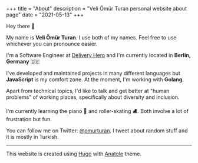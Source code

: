 +++
title = "About"
description = "Veli Ömür Turan personal website about page"
date = "2021-05-13"
+++

Hey there 👋

My name is **Veli Ömür Turan**. I use both of my names. Feel free to use whichever you can pronounce easier.

I'm a Software Engineer at [Delivery Hero](https://www.deliveryhero.com/) and I'm currently located in **Berlin, Germany** 🇩🇪

I've developed and maintained projects in many different languages but **JavaScript** is my comfort zone. At the moment, I'm working with **Golang**.

Apart from technical topics, I'd like to talk and get better at "human problems" of working places, specifically about diversity and inclusion.

I'm currently learning the piano 🎹  and roller-skating ⛸. Both involve a lot of frustration but fun.

You can follow me on Twitter: [@omurturan](https://twitter.com/omurturan). I tweet about random stuff and it is mostly in Turkish.
___

This website is created using [Hugo](https://gohugo.io/) with [Anatole](https://github.com/lxndrblz/anatole/) theme.
